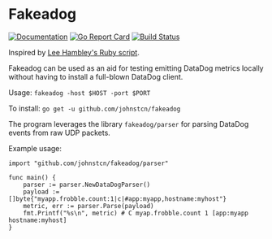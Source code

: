 # Fakeadog

[![Documentation](https://godoc.org/github.com/johnstcn/fakeadog?status.svg)](http://godoc.org/github.com/johnstcn/fakeadog)
[![Go Report Card](https://goreportcard.com/badge/github.com/johnstcn/fakeadog)](https://goreportcard.com/report/github.com/johnstcn/fakeadog)
[![Build Status](https://travis-ci.org/johnstcn/fakeadog.svg?branch=master)](https://travis-ci.org/johnstcn/fakeadog)


Inspired by [Lee Hambley's Ruby script](http://lee.hambley.name/2013/01/26/dirt-simple-statsd-server-for-local-development.html).

Fakeadog can be used as an aid for testing emitting DataDog metrics locally without having to install a full-blown DataDog client.

Usage: `fakeadog -host $HOST -port $PORT`

To install: ```go get -u github.com/johnstcn/fakeadog```

The program leverages the library `fakeadog/parser` for parsing DataDog events from raw UDP packets.

Example usage:
```
import "github.com/johnstcn/fakeadog/parser"

func main() {
    parser := parser.NewDataDogParser()
    payload := []byte{"myapp.frobble.count:1|c|#app:myapp,hostname:myhost"}
    metric, err := parser.Parse(payload)
    fmt.Printf("%s\n", metric) # C myap.frobble.count 1 [app:myapp hostname:myhost]
}
```
